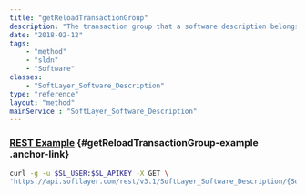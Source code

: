 ```yaml
---
title: "getReloadTransactionGroup"
description: "The transaction group that a software description belongs to. A transaction group is a sequence of transactions that must be performed in a specific order for the installation of software."
date: "2018-02-12"
tags:
    - "method"
    - "sldn"
    - "Software"
classes:
    - "SoftLayer_Software_Description"
type: "reference"
layout: "method"
mainService : "SoftLayer_Software_Description"
---
```


### [REST Example](#getReloadTransactionGroup-example) <a href="/article/rest/"><i class="fas fa-question"></i></a> {#getReloadTransactionGroup-example .anchor-link} 
```bash
curl -g -u $SL_USER:$SL_APIKEY -X GET \
'https://api.softlayer.com/rest/v3.1/SoftLayer_Software_Description/{SoftLayer_Software_DescriptionID}/getReloadTransactionGroup'
```
